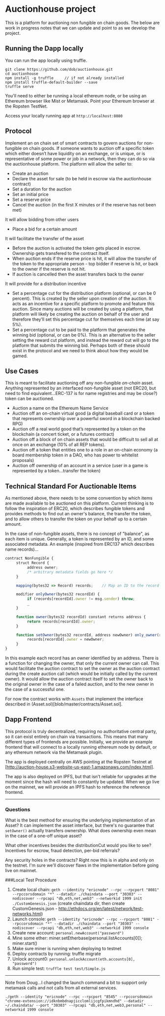 # Auctionhouse project

This is a platform for auctioning non fungible on chain goods. The below are work in progress notes that we can update and point to as we develop the project.

## Running the Dapp locally

You can run the app locally using truffle. 

    git clone https://github.com/dob/auctionhouse.git
    cd auctionhouse
    npm install -g truffle     // if not already installed
    npm install truffle-default-builder --save
    truffle serve

You'll need to either be running a local ethereum node, or be using an Ethereum browser like Mist or Metamask. Point your Ethereum browser at the Ropsten TestNet.

Access your locally running app at `http://localhost:8080`

## Protocol

Implement an on chain set of smart contracts to govern auctions for non-fungible on chain goods. If someone wants to auction off a specific token which either doesn’t have liquidity on an exchange, or is unique, or is representative of some power or job in a network, then they can do so via the auctionhouse platform. The platform will allow the seller to:

- Create an auction
- Declare the asset for sale (to be held in escrow via the auctionhouse contract)
- Set a duration for the auction
- Set an initial price
- Set a reserve price
- Cancel the auction (in the first X minutes or if the reserve has not been met)

It will allow bidding from other users

- Place a bid for a certain amount

It will facilitate the transfer of the asset

- Before the auction is activated the token gets placed in escrow. Ownership gets transfered to the contract itself.
- When auction ends if the reserve price is hit, it will allow the transfer of the token to the appropriate person - top bidder if reserve is hit, or back to the owner if the reserve is not hit.
- If auction is cancelled then the asset transfers back to the owner

It will provide for a distribution incentive

- Set a percentage cut for the distribution platform (optional, or can be 0 percent). This is created by the seller upon creation of the auction. It acts as an incentive for a specific platform to promote and feature this auction. Since many auctions will be created by using a platform, that platform will likely be creating the auction on behalf of the user and therefore they’ll set this percentage cut for themselves each time (at say 5%).
- Set a percentage cut to be paid to the platform that generates the winning bid (optional, or can be 0%). This is an alternative to the seller setting the reward cut platform, and instead the reward cut will go to the platform that submits the winning bid. Perhaps both of these should exist in the protocol and we need to think about how they would be gamed.

## Use Cases

This is meant to facilitate auctioning off any non-fungible *on-chain* asset. Anything represented by an interfaced non-fungible asset (not ERC20, but need to find equivalent...ERC-137 is for name registries and may be close?) token can be auctioned.

- Auction a name on the Ethereum Name Service
- Auction off an on-chain virtual good (a digital baseball card or a token that represents ownership over a powerful sword in a blockchain backed RPG)
- Auction off a real world good that’s represented by a token on the blockchain (a concert ticket, or a futures contract)
- Auction off a block of on chain assets that would be difficult to sell all at once on an exchange (10% of all REP tokens).
- Auction off a token that entitles one to a role in an on-chain economy (a board membership token in a DAO, who has power to whitelist proposals)
- Auction off ownership of an account in a service (user in a game is represented by a token...transfer the token)

## Technical Standard For Auctionable Items

As mentioned above, there needs to be some convention by which items are made available to be auctioned on this platform. Current thinking is to follow the inspiration of ERC20, which describes fungible tokens and provides methods to find out an owner's balance, the transfer the token, and to allow others to transfer the token on your behalf up to a certain amount.

In the case of non-fungible assets, there is no concept of "balance", as each item is unique. Generally, a token is represented by an ID, and some associated metadata. An example (inspired from ERC137 which describes name records)...


```javascript
contract NonFungible {
     struct Record {
          address owner;
          /* arbitrary metadata fields go here */
     }

     mapping(bytes32 => Record) records;    // Map an ID to the record

     modifier onlyOwner(bytes32 recordId) {
          if (records[recordId].owner != msg.sender) throw;
          _
     }

     function owner(bytes32 recordId) constant returns address {
          return records[recordId].owner;
     }

     function setOwner(bytes32 recordId, address newOwner) only_owner(recordId) {
          records[recordId].owner = newOwner;
     }
}
```

In this example each record has an owner identified by an address. There is a function for changing the owner, that only the current owner can call. This would facilitate the auction contract to set the owner as the auction contract during the create auction call (which would be initially called by the current owner). It would allow the auction contract itself to set the owner back to the original owner in the case of a failed auction, and to the new owner in the case of a successful one.

For now the contract works with `Assets` that implement the interface described in (Asset.sol)[blob/master/contracts/Asset.sol]. 

## Dapp Frontend

This protocol is truly decentralized, requiring no authoritative central party, so it can exist entirely on chain via transactions. This means that many different types of frontends are possible. Initially, we provide an example frontend that will connect to a locally running ethereum node by default, or any ethereum network via the Metamask plugin.

The app is deployed centrally on AWS pointing at the Ropsten Testnet at [http://auction-house.s3-website-us-east-1.amazonaws.com/index.html].

The app is also deployed on IPFS, but that isn't reliable for upgrades at the moment since the hash will need to constantly be updated. When we go live on the mainnet, we will provide an IPFS hash to reference the reference frontend.

---

### Questions

What is the best method for ensuring the underlying implementation of an Asset? It can implement the asset interface, but there's no guarantee that `setOwner()` actually transfers ownership. What does ownership even mean in the case of a one-off unique asset?

What other incentives besides the distributionCut would you like to see? Incentives for escrow, fraud detection, per-bid referrals?

Any security holes in the contracts? Right now this is in alpha and only on the testnet. I'm sure we'll discover flaws in the implementation before going live on mainnet.


###Local Test Procedure
1. Create local chain: `geth --identity "ericnode" --rpc --rpcport "8081" --rpccorsdomain "*" --datadir ./chaindata --port "30303" --nodiscover --rpcapi "db,eth,net,web3" --networkid 1999 init ./CustomGenesis.json` (create chaindata dir, then create CustomGenesis.json - http://ethdocs.org/en/latest/network/test-networks.html)
2. Launch console: `geth --identity "ericnode" --rpc --rpcport "8081" --rpccorsdomain "*" --datadir ./chaindata --port "30303" --nodiscover --rpcapi "db,eth,net,web3" --networkid 1999 console`
3. Create new account: `personal.newAccount("password")`
4. Mine some ether: miner.setEtherbase(personal.listAccounts[0]); miner.start()
5. Make sure miner is running when deploying to testnet
6. Deploy contracts by running: truffle migrate
7. Unlock account0: `personal.unlockAccount(eth.accounts[0], "password")`
8. Run simple test: `truffle test test/Simple.js`

-----

Note from Doug...I changed the launch command a bit to support only metamask calls and not calls from all external services.

`./geth --identity "ericnode" --rpc --rpcport "8545" --rpccorsdomain "chrome-extension://idknbmbdnapjicclomlijcgfpikmndhd" --datadir ~/.chaindata/ --port "30303" --rpcapi "db,eth,net,web3,personal" --networkid 1999 console`
